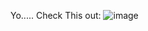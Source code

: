 Yo..... Check This out:
![image](https://github.com/user-attachments/assets/575b75d3-d29b-4476-b196-9dd3761a2e88)
